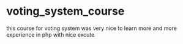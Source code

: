 # voting_system_course
this course for voting system was very nice to learn more and more experience in php
with nice excute
